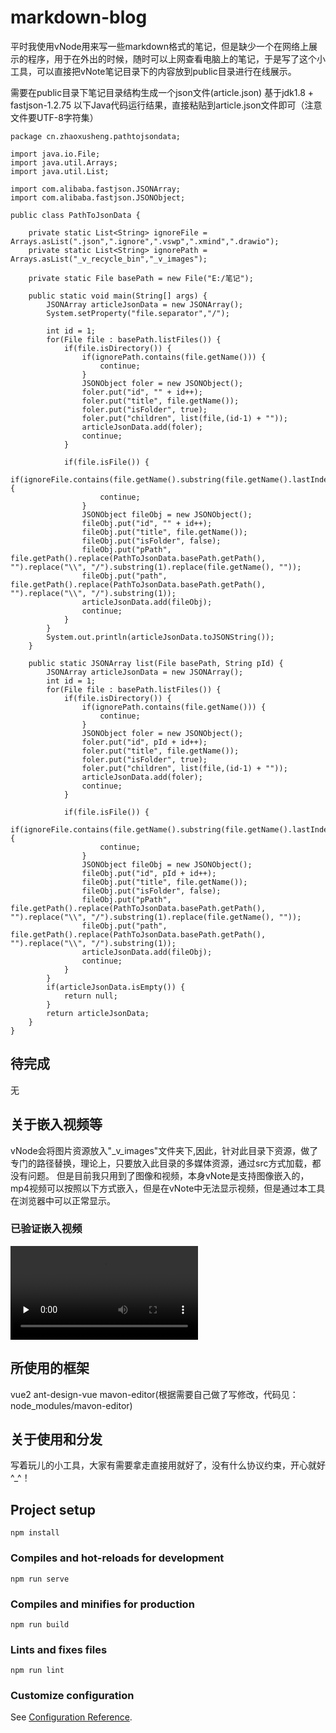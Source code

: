 # markdown-blog
平时我使用vNode用来写一些markdown格式的笔记，但是缺少一个在网络上展示的程序，用于在外出的时候，随时可以上网查看电脑上的笔记，于是写了这个小工具，可以直接把vNote笔记目录下的内容放到public目录进行在线展示。

需要在public目录下笔记目录结构生成一个json文件(article.json)
基于jdk1.8 + fastjson-1.2.75
以下Java代码运行结果，直接粘贴到article.json文件即可（注意文件要UTF-8字符集）
```
package cn.zhaoxusheng.pathtojsondata;

import java.io.File;
import java.util.Arrays;
import java.util.List;

import com.alibaba.fastjson.JSONArray;
import com.alibaba.fastjson.JSONObject;

public class PathToJsonData {

	private static List<String> ignoreFile = Arrays.asList(".json",".ignore",".vswp",".xmind",".drawio");
	private static List<String> ignorePath = Arrays.asList("_v_recycle_bin","_v_images");

	private static File basePath = new File("E:/笔记");
	
	public static void main(String[] args) {
		JSONArray articleJsonData = new JSONArray();
		System.setProperty("file.separator","/");

		int id = 1;
		for(File file : basePath.listFiles()) {
			if(file.isDirectory()) {
				if(ignorePath.contains(file.getName())) {
					continue;
				}
				JSONObject foler = new JSONObject();
				foler.put("id", "" + id++);
				foler.put("title", file.getName());
				foler.put("isFolder", true);
				foler.put("children", list(file,(id-1) + ""));
				articleJsonData.add(foler);
				continue;
			}

			if(file.isFile()) {
				if(ignoreFile.contains(file.getName().substring(file.getName().lastIndexOf(".")))) {
					continue;
				}
				JSONObject fileObj = new JSONObject();
				fileObj.put("id", "" + id++);
				fileObj.put("title", file.getName());
				fileObj.put("isFolder", false);
				fileObj.put("pPath", file.getPath().replace(PathToJsonData.basePath.getPath(), "").replace("\\", "/").substring(1).replace(file.getName(), ""));
				fileObj.put("path", file.getPath().replace(PathToJsonData.basePath.getPath(), "").replace("\\", "/").substring(1));
				articleJsonData.add(fileObj);
				continue;
			}
		}
		System.out.println(articleJsonData.toJSONString());
	}
	
	public static JSONArray list(File basePath, String pId) {
		JSONArray articleJsonData = new JSONArray();
		int id = 1;
		for(File file : basePath.listFiles()) {
			if(file.isDirectory()) {
				if(ignorePath.contains(file.getName())) {
					continue;
				}
				JSONObject foler = new JSONObject();
				foler.put("id", pId + id++);
				foler.put("title", file.getName());
				foler.put("isFolder", true);
				foler.put("children", list(file,(id-1) + ""));
				articleJsonData.add(foler);
				continue;
			}

			if(file.isFile()) {
				if(ignoreFile.contains(file.getName().substring(file.getName().lastIndexOf(".")))) {
					continue;
				}
				JSONObject fileObj = new JSONObject();
				fileObj.put("id", pId + id++);
				fileObj.put("title", file.getName());
				fileObj.put("isFolder", false);
				fileObj.put("pPath", file.getPath().replace(PathToJsonData.basePath.getPath(), "").replace("\\", "/").substring(1).replace(file.getName(), ""));
				fileObj.put("path", file.getPath().replace(PathToJsonData.basePath.getPath(), "").replace("\\", "/").substring(1));
				articleJsonData.add(fileObj);
				continue;
			}
		}
		if(articleJsonData.isEmpty()) {
			return null;
		}
		return articleJsonData;
	}
}

```

## 待完成
无

## 关于嵌入视频等
vNode会将图片资源放入"_v_images"文件夹下,因此，针对此目录下资源，做了专门的路径替换，理论上，只要放入此目录的多媒体资源，通过src方式加载，都没有问题。
但是目前我只用到了图像和视频，本身vNote是支持图像嵌入的，mp4视频可以按照以下方式嵌入，但是在vNote中无法显示视频，但是通过本工具在浏览器中可以正常显示。
### 已验证嵌入视频
<video id="video" controls="" preload="none">
  <source id="mp4" src="_v_images/Gossip协议传播示意.mp4" type="video/mp4">
</video>

## 所使用的框架
vue2
ant-design-vue
mavon-editor(根据需要自己做了写修改，代码见：node_modules/mavon-editor)

## 关于使用和分发
写着玩儿的小工具，大家有需要拿走直接用就好了，没有什么协议约束，开心就好^_^！

## Project setup
```
npm install
```

### Compiles and hot-reloads for development
```
npm run serve
```

### Compiles and minifies for production
```
npm run build
```

### Lints and fixes files
```
npm run lint
```

### Customize configuration
See [Configuration Reference](https://cli.vuejs.org/config/).
